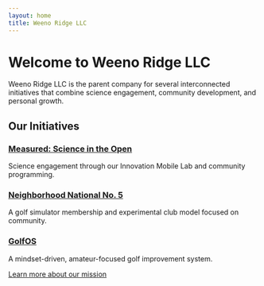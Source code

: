 ```yaml
---
layout: home
title: Weeno Ridge LLC
---
```


# Welcome to Weeno Ridge LLC

Weeno Ridge LLC is the parent company for several interconnected initiatives that combine science engagement, community development, and personal growth.

## Our Initiatives

### [Measured: Science in the Open](/measured)
Science engagement through our Innovation Mobile Lab and community programming.

### [Neighborhood National No. 5](/neighborhood)
A golf simulator membership and experimental club model focused on community.

### [GolfOS](/golfos)
A mindset-driven, amateur-focused golf improvement system.

[Learn more about our mission](/about)
